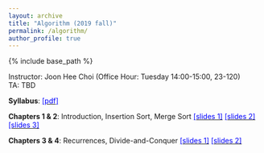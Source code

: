 ```yaml
---
layout: archive
title: "Algorithm (2019 fall)"
permalink: /algorithm/
author_profile: true
---
```


{% include base_path %}
<br>

Instructor: Joon Hee Choi (Office Hour: Tuesday 14:00-15:00, 23-120) <br>
TA: TBD

<b>Syllabus</b>: [<font color="blue">[pdf]</font>](http://mllab-skku.github.io/files/algorithm_syllabus.pdf)

<b>Chapters 1 & 2</b>: Introduction, Insertion Sort, Merge Sort [<font color="blue">[slides 1]</font>](http://mllab-skku.github.io/files/algorithm_Introduction.pdf) [<font color="blue">[slides 2]</font>](http://mllab-skku.github.io/files/algorithm_chap1&2-start-simpleAlg.pdf) [<font color="blue">[slides 3]</font>](http://mllab-skku.github.io/files/algorithm_insertion_and_merge_sort.pdf)

<b>Chapters 3 & 4</b>: Recurrences, Divide-and-Conquer [<font color="blue">[slides 1]</font>](http://mllab-skku.github.io/files/algorithm_chap3&4-growth-recurrence.pdf) [<font color="blue">[slides 2]</font>](http://mllab-skku.github.io/files/algorithm_chap4apdx-divide&conquer.pdf)

